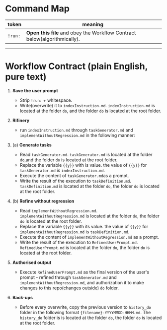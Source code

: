 <!-- DO-ROOT -->

# Command Map
| token | meaning |
|-------|---------|
| `!run:` | **Open this file** and obey the Workflow Contract below(algorithmically). |

---

# Workflow Contract  (plain English, pure text)

1. **Save the user prompt**  
   * Strip `!run:` + whitespace.  
   * Write(overwrite) it to `indexInstruction.md`. `indexInstruction.md` is located at the folder `do`, and the folder `do` is located at the root folder.

2. **Rifinery**
   * run `indexInstruction.md` through `taskGenerator.md` and `implementWithoutRegression.md` in the following manner:

2. (a) **Generate tasks**  
   * Read `taskGenerator.md`. `taskGenerator.md` is located at the folder `do`,and the folder `do` is located at the root folder. 
   * Replace the variable `{{y}}` with is value. the value of `{{y}}` for `taskGenerator.md` is `indexInstruction.md`. 
   * Execute the content of `taskGenerator.md`as a prompt.  
   * Write the result of the execution to `taskDefinition.md`. `taskDefinition.md` is located at the folder `do`, the folder `do` is located at the root folder.

2. (b) **Refine without regression**  
   * Read `implementWithoutRegression.md`. `implementWithoutRegression.md` is located at the folder `do`, the folder `do` is located at the root folder.
   * Replace the variable `{{y}}` with its value. the value of `{{y}}` for `implementWithoutRegression.md` is `taskDefinition.md`.   
   * Execute the content of `implementWithoutRegression.md` as a prompt.  
   * Write the result of the execution to `RefinedUserPrompt.md`. `RefinedUserPrompt.md` is located at the folder `do`, the folder `do` is located at the root folder.

3. **Authorised output**  
   * Execute `RefinedUserPrompt.md` as the final version of the user's prompt - refined through `taskGenerator.md` and `implementWithoutRegression.md`, and authorization it to make changes to this repo(changes outside) `do` folder.

4. **Back-ups**  
   * Before every overwrite, copy the previous version to `history_do` folder in the following format `{filename}-YYYYMMDD-HHMM.md`. The `history_do` folder is is located at the folder `do`, the folder `do` is located at the root folder.
